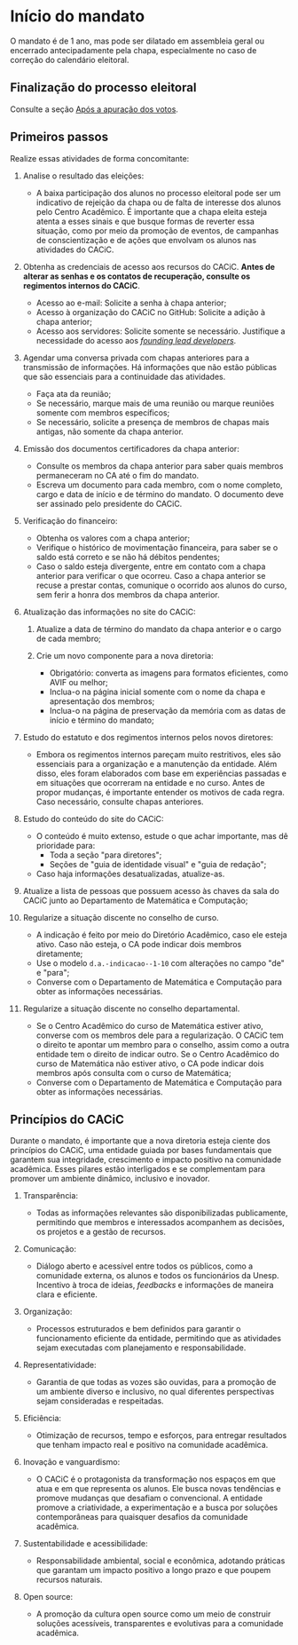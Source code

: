 # Início do mandato

O mandato é de 1 ano, mas pode ser dilatado em assembleia geral ou encerrado antecipadamente pela chapa, especialmente no caso de correção do calendário eleitoral.

## Finalização do processo eleitoral

Consulte a seção [Após a apuração dos votos](../Eleições.md#após-a-apuração-dos-votos).

## Primeiros passos

Realize essas atividades de forma concomitante:

1. Analise o resultado das eleições:

   - A baixa participação dos alunos no processo eleitoral pode ser um indicativo de rejeição da chapa ou de falta de interesse dos alunos pelo Centro Acadêmico. É importante que a chapa eleita esteja atenta a esses sinais e que busque formas de reverter essa situação, como por meio da promoção de eventos, de campanhas de conscientização e de ações que envolvam os alunos nas atividades do CACiC.

1. Obtenha as credenciais de acesso aos recursos do CACiC. **Antes de alterar as senhas e os contatos de recuperação, consulte os regimentos internos do CACiC**.

   - Acesso ao e-mail: Solicite a senha à chapa anterior;
   - Acesso à organização do CACiC no GitHub: Solicite a adição à chapa anterior;
   - Acesso aos servidores: Solicite somente se necessário. Justifique a necessidade do acesso aos [_founding lead developers_](https://docs.fctapp.cacic.dev.br/Geral/Especifica%C3%A7%C3%B5es%20gerais/Auditing#founding-lead-developers).

1. Agendar uma conversa privada com chapas anteriores para a transmissão de informações. Há informações que não estão públicas que são essenciais para a continuidade das atividades.

   - Faça ata da reunião;
   - Se necessário, marque mais de uma reunião ou marque reuniões somente com membros específicos;
   - Se necessário, solicite a presença de membros de chapas mais antigas, não somente da chapa anterior.

1. Emissão dos documentos certificadores da chapa anterior:

   - Consulte os membros da chapa anterior para saber quais membros permaneceram no CA até o fim do mandato.
   - Escreva um documento para cada membro, com o nome completo, cargo e data de início e de término do mandato. O documento deve ser assinado pelo presidente do CACiC.

1. Verificação do financeiro:

   - Obtenha os valores com a chapa anterior;
   - Verifique o histórico de movimentação financeira, para saber se o saldo está correto e se não há débitos pendentes;
   - Caso o saldo esteja divergente, entre em contato com a chapa anterior para verificar o que ocorreu. Caso a chapa anterior se recuse a prestar contas, comunique o ocorrido aos alunos do curso, sem ferir a honra dos membros da chapa anterior.

1. Atualização das informações no site do CACiC:

   1. Atualize a data de término do mandato da chapa anterior e o cargo de cada membro;
   1. Crie um novo componente para a nova diretoria:

      - Obrigatório: converta as imagens para formatos eficientes, como AVIF ou melhor;
      - Inclua-o na página inicial somente com o nome da chapa e apresentação dos membros;
      - Inclua-o na página de preservação da memória com as datas de início e término do mandato;

1. Estudo do estatuto e dos regimentos internos pelos novos diretores:

   - Embora os regimentos internos pareçam muito restritivos, eles são essenciais para a organização e a manutenção da entidade. Além disso, eles foram elaborados com base em experiências passadas e em situações que ocorreram na entidade e no curso. Antes de propor mudanças, é importante entender os motivos de cada regra. Caso necessário, consulte chapas anteriores.

1. Estudo do conteúdo do site do CACiC:

   - O conteúdo é muito extenso, estude o que achar importante, mas dê prioridade para:
     - Toda a seção "para diretores";
     - Seções de "guia de identidade visual" e "guia de redação";
   - Caso haja informações desatualizadas, atualize-as.

1. Atualize a lista de pessoas que possuem acesso às chaves da sala do CACiC junto ao Departamento de Matemática e Computação;

1. Regularize a situação discente no conselho de curso.

   - A indicação é feito por meio do Diretório Acadêmico, caso ele esteja ativo. Caso não esteja, o CA pode indicar dois membros diretamente;
   - Use o modelo `d.a.-indicacao--1-10` com alterações no campo "de" e "para";
   - Converse com o Departamento de Matemática e Computação para obter as informações necessárias.

1. Regularize a situação discente no conselho departamental.
   - Se o Centro Acadêmico do curso de Matemática estiver ativo, converse com os membros dele para a regularização. O CACiC tem o direito te apontar um membro para o conselho, assim como a outra entidade tem o direito de indicar outro. Se o Centro Acadêmico do curso de Matemática não estiver ativo, o CA pode indicar dois membros após consulta com o curso de Matemática;
   - Converse com o Departamento de Matemática e Computação para obter as informações necessárias.

## Princípios do CACiC

Durante o mandato, é importante que a nova diretoria esteja ciente dos princípios do CACiC, uma entidade guiada por bases fundamentais que garantem sua integridade, crescimento e impacto positivo na comunidade acadêmica. Esses pilares estão interligados e se complementam para promover um ambiente dinâmico, inclusivo e inovador.

1. Transparência:

   - Todas as informações relevantes são disponibilizadas publicamente, permitindo que membros e interessados acompanhem as decisões, os projetos e a gestão de recursos.

1. Comunicação:

   - Diálogo aberto e acessível entre todos os públicos, como a comunidade externa, os alunos e todos os funcionários da Unesp. Incentivo à troca de ideias, _feedbacks_ e informações de maneira clara e eficiente.

1. Organização:

   - Processos estruturados e bem definidos para garantir o funcionamento eficiente da entidade, permitindo que as atividades sejam executadas com planejamento e responsabilidade.

1. Representatividade:

   - Garantia de que todas as vozes são ouvidas, para a promoção de um ambiente diverso e inclusivo, no qual diferentes perspectivas sejam consideradas e respeitadas.

1. Eficiência:

   - Otimização de recursos, tempo e esforços, para entregar resultados que tenham impacto real e positivo na comunidade acadêmica.

1. Inovação e vanguardismo:

   - O CACiC é o protagonista da transformação nos espaços em que atua e em que representa os alunos. Ele busca novas tendências e promove mudanças que desafiam o convencional. A entidade promove a criatividade, a experimentação e a busca por soluções contemporâneas para quaisquer desafios da comunidade acadêmica.

1. Sustentabilidade e acessibilidade:

   - Responsabilidade ambiental, social e econômica, adotando práticas que garantam um impacto positivo a longo prazo e que poupem recursos naturais.

1. Open source:

   - A promoção da cultura open source como um meio de construir soluções acessíveis, transparentes e evolutivas para a comunidade acadêmica.
